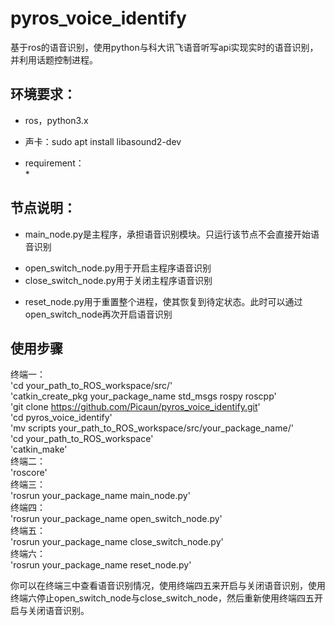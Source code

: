 # pyros_voice_identify
基于ros的语音识别，使用python与科大讯飞语音听写api实现实时的语音识别，并利用话题控制进程。  
## 环境要求：  
* ros，python3.x  
- 声卡：sudo apt install libasound2-dev
* requirement：  
    *
## 节点说明：  
* main_node.py是主程序，承担语音识别模块。只运行该节点不会直接开始语音识别  
- open_switch_node.py用于开启主程序语音识别  
- close_switch_node.py用于关闭主程序语音识别  
* reset_node.py用于重置整个进程，使其恢复到待定状态。此时可以通过open_switch_node再次开启语音识别  
## 使用步骤 
终端一：   
'cd your_path_to_ROS_workspace/src/'  
'catkin_create_pkg your_package_name std_msgs rospy roscpp'  
'git clone https://github.com/Picaun/pyros_voice_identify.git'  
'cd pyros_voice_identify'  
'mv scripts your_path_to_ROS_workspace/src/your_package_name/'  
'cd your_path_to_ROS_workspace'  
'catkin_make'  
终端二：  
'roscore'  
终端三：  
'rosrun your_package_name main_node.py'  
终端四：  
'rosrun your_package_name open_switch_node.py'  
终端五：  
'rosrun your_package_name close_switch_node.py'  
终端六：  
'rosrun your_package_name reset_node.py'  
  
你可以在终端三中查看语音识别情况，使用终端四五来开启与关闭语音识别，使用终端六停止open_switch_node与close_switch_node，然后重新使用终端四五开启与关闭语音识别。
